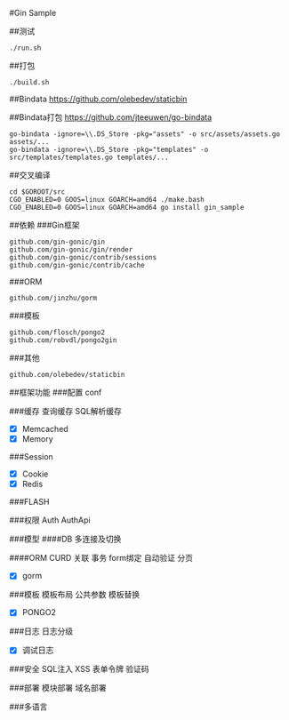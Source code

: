 #Gin Sample

##测试
```
./run.sh
```

##打包
```
./build.sh
```

##Bindata
https://github.com/olebedev/staticbin

##Bindata打包
https://github.com/jteeuwen/go-bindata
```
go-bindata -ignore=\\.DS_Store -pkg="assets" -o src/assets/assets.go assets/...
go-bindata -ignore=\\.DS_Store -pkg="templates" -o src/templates/templates.go templates/...
```

##交叉编译
```
cd $GOROOT/src
CGO_ENABLED=0 GOOS=linux GOARCH=amd64 ./make.bash
CGO_ENABLED=0 GOOS=linux GOARCH=amd64 go install gin_sample
```

##依赖
###Gin框架
```
github.com/gin-gonic/gin
github.com/gin-gonic/gin/render
github.com/gin-gonic/contrib/sessions
github.com/gin-gonic/contrib/cache
```
###ORM
```
github.com/jinzhu/gorm
```

###模板
```
github.com/flosch/pongo2
github.com/robvdl/pongo2gin
```
###其他
```
github.com/olebedev/staticbin
```

##框架功能
###配置
conf

###缓存
	查询缓存
	SQL解析缓存
- [x] Memcached
- [x] Memory

###Session
- [x] Cookie
- [x] Redis

###FLASH

###权限
	Auth
	AuthApi

###模型
####DB
	多连接及切换

####ORM
	CURD
	关联
	事务
	form绑定
	自动验证
	分页
- [x] gorm

###模板
	模板布局
	公共参数
	模板替换
- [x] PONGO2

###日志
	日志分级
- [x] 调试日志

###安全
	SQL注入
	XSS
	表单令牌
	验证码

###部署
	模块部署
	域名部署

###多语言



